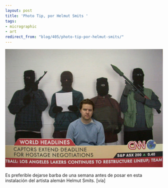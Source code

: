 ```yaml
---
layout: post
title: 'Photo Tip, por Helmut Smits '
tags:
- micrographic
- art
redirect_from: "blog/405/photo-tip-por-helmut-smits/"
---
```

<img src="/images/179.jpg" />

Es preferible dejarse barba de una semana antes de posar en esta instalación del artista alemán Helmut Smits. [vía]
